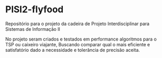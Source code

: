 # PISI2-flyfood
Repositório para o projeto da cadeira de Projeto Interdisciplinar para Sistemas de Informação II


No projeto seram criados e testados em performance algoritmos para o TSP ou caixeiro viajante,
Buscando comparar qual o mais eficiente e satisfatório dado a necessidade e tolerância de precisão aceita.
